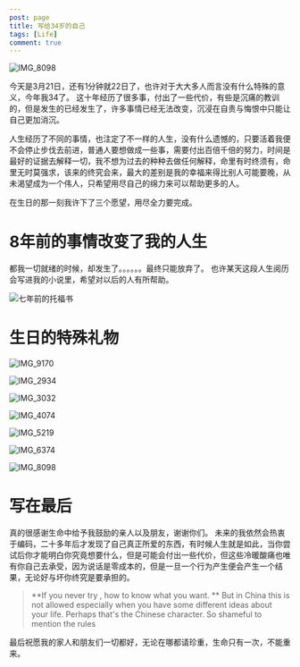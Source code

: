 ```yaml
---
post: page
title: 写给34岁的自己
tags: [Life]
comment: true
---
```


![IMG_8098](https://user-images.githubusercontent.com/13824297/77738345-a4067980-704a-11ea-99c2-09e1568f5a02.JPG)

今天是3月21日，还有1分钟就22日了，也许对于大大多人而言没有什么特殊的意义，今年我34了。
这十年经历了很多事，付出了一些代价，有些是沉痛的教训的，但是发生的已经发生了，许多事情已经无法改变，沉浸在自责与悔恨中只能让自己更加消沉。

人生经历了不同的事情，也注定了不一样的人生，没有什么遗憾的，只要活着我便不会停止步伐去前进，普通人要想做成一些事，需要付出百倍千倍的努力，时间是最好的证据去解释一切，我不想为过去的种种去做任何解释，命里有时终须有，命里无时莫强求，该来的终究会来，最大的差别是我的幸福来得比别人可能要晚，从未渴望成为一个伟人，只希望用尽自己的绵力来可以帮助更多的人。

在生日的那一刻我许下了三个愿望，用尽全力要完成。

# 8年前的事情改变了我的人生
都我一切就绪的时候，却发生了。。。。。。最终只能放弃了。 也许某天这段人生阅历会写进我的小说里，希望对以后的人有所帮助。




![七年前的托福书](https://user-images.githubusercontent.com/13824297/77738179-5722a300-704a-11ea-90c9-d5961309bb4d.png)

# 生日的特殊礼物

![IMG_9170](https://user-images.githubusercontent.com/13824297/77738453-d4e6ae80-704a-11ea-8e82-ef20898fd58e.JPG)

![IMG_2934](https://user-images.githubusercontent.com/13824297/77738248-73264480-704a-11ea-8d74-4ea51305f127.JPG)


![IMG_3032](https://user-images.githubusercontent.com/13824297/77738276-80dbca00-704a-11ea-8a7c-87a6362fdaa0.JPG)

![IMG_4074](https://user-images.githubusercontent.com/13824297/77738292-8c2ef580-704a-11ea-883b-8dcf48dce35a.JPG)

![IMG_5219](https://user-images.githubusercontent.com/13824297/77738310-94873080-704a-11ea-896d-9f4b002433b5.JPG)

![IMG_6374](https://user-images.githubusercontent.com/13824297/77738321-99e47b00-704a-11ea-8a2c-0de6fa9cf1b9.JPG)

![IMG_8098](https://user-images.githubusercontent.com/13824297/77738345-a4067980-704a-11ea-99c2-09e1568f5a02.JPG)

# 写在最后
真的很感谢生命中给予我鼓励的亲人以及朋友，谢谢你们。
未来的我依然会热衷于编码，二十多年后才发现了自己真正所爱的东西，有时候人生就是如此，当你尝试后你才能明白你究竟想要什么，但是可能会付出一些代价，但这些冷暖酸痛也唯有你自己去承受，因为说话是零成本的，但是一旦一个行为产生便会产生一个结果，无论好与坏你终究是要承担的。

> **If you never try , how to know what you want. **
> But in China this is not allowed especially when you have some different ideas about your life.
> Perhaps that's the Chinese character.
> So shameful to mention the rules 

最后祝愿我的家人和朋友们一切都好，无论在哪都请珍重，生命只有一次，不能重来。





